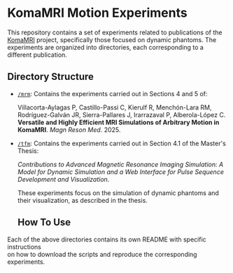 # KomaMRI Motion Experiments

This repository contains a set of experiments related to publications of the [KomaMRI](https://github.com/JuliaHealth/KomaMRI.jl) project, specifically those focused on dynamic phantoms. The experiments are organized into directories, each corresponding to a different publication.

## Directory Structure

- [`/mrm`](https://github.com/pvillacorta/KomaMotionExperiments/tree/main/mrm): Contains the experiments carried out in Sections 4 and 5 of:

  Villacorta-Aylagas P, Castillo-Passi C, Kierulf R, Menchón-Lara RM, Rodríguez-Galván JR, Sierra-Pallares J, Irarrazaval P, Alberola-López C. **Versatile and Highly Efficient MRI Simulations of Arbitrary Motion in KomaMRI**. *Magn Reson Med*. 2025.

- [`/tfm`](https://github.com/pvillacorta/KomaMotionExperiments/tree/main/tfm): Contains the experiments carried out in Section 4.1 of the Master's Thesis:

  *Contributions to Advanced Magnetic Resonance Imaging Simulation: A Model for Dynamic Simulation and a Web Interface for Pulse Sequence Development and Visualization*.

  These experiments focus on the simulation of dynamic phantoms and their visualization, as described in the thesis.

  ## How To Use

Each of the above directories contains its own README with specific instructions  
on how to download the scripts and reproduce the corresponding experiments.